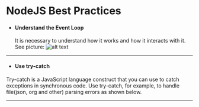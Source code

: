# NodeJS Best Practices

- #### Understand the Event Loop
     It is necessary to understand how it works and how it interacts with it. See picture:
     ![alt text](https://raw.githubusercontent.com/azat-co/nc-posts/master/how-event-loop-really-works/images/event-loop.png "Event Loop NodeJS")

***

- #### Use try-catch

Try-catch is a JavaScript language construct that you can use to catch exceptions in synchronous code. Use try-catch, for example, to handle file(json, org and other) parsing errors as shown below.

***
